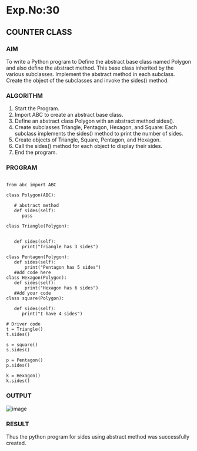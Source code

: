 # Exp.No:30  
## COUNTER CLASS

### AIM  

To write a Python program to Define the abstract base class named Polygon and also define the abstract method. This base class inherited by the various subclasses. Implement the abstract method in each subclass.
Create the object of the subclasses and invoke the sides() method.

### ALGORITHM

1. Start the Program.
2. Import ABC to create an abstract base class.
3. Define an abstract class Polygon with an abstract method sides().
4. Create subclasses Triangle, Pentagon, Hexagon, and Square:
   Each subclass implements the sides() method to print the number of sides.
5. Create objects of Triangle, Square, Pentagon, and Hexagon.
6. Call the sides() method for each object to display their sides.
7. End the program.

### PROGRAM

```

from abc import ABC  
  
class Polygon(ABC):   
  
   # abstract method   
   def sides(self):   
      pass  
  
class Triangle(Polygon):   
  
     
   def sides(self):   
      print("Triangle has 3 sides")   
  
class Pentagon(Polygon):   
   def sides(self):
       print("Pentagon has 5 sides")
   #Add code here
class Hexagon(Polygon):   
   def sides(self):
       print("Hexagon has 6 sides")
   #Add your code
class square(Polygon):   
  
   def sides(self):   
      print("I have 4 sides")   
  
# Driver code   
t = Triangle()   
t.sides()  
  
s = square()   
s.sides()
  
p = Pentagon()   
p.sides()
  
k = Hexagon()   
k.sides()

```

### OUTPUT

![image](https://github.com/user-attachments/assets/74d90fd7-70aa-4d1d-ac81-52660a4cbca0)

### RESULT

Thus the python program for sides using abstract method was successfully created.
